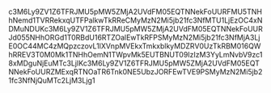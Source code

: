 c3M6Ly9ZV1Z6TFRJMU5pMW5ZMjA2UVdFM05EQTNNekFoUURFMU5TNHhNemd1TVRRekxqUTFPalkwTkRReCMyMzN2Mi5jb21fc3NfMTU1LjEzOC4xNDMuNDUKc3M6Ly9ZV1Z6TFRJMU5pMW5ZMjA2UVdFM05EQTNNekFoUURJd055NHhORGd1T0RBdU16RTZOalEwTkRFPSMyMzN2Mi5jb21fc3NfMjA3LjE0OC44MC4zMQpzczovL1lXVnpMVEkxTmkxblkyMDZRV0UzTkRBM016QWhRREV3T0M0Mk1TNHhOemN1TWpvMk5EUTBNUT09IzIzM3YyLmNvbV9zc18xMDguNjEuMTc3LjIKc3M6Ly9ZV1Z6TFRJMU5pMW5ZMjA2UVdFM05EQTNNekFoUURZMExqRTNOaTR6Tnk0NE5UbzJORFEwTVE9PSMyMzN2Mi5jb21fc3NfNjQuMTc2LjM3Ljg1
